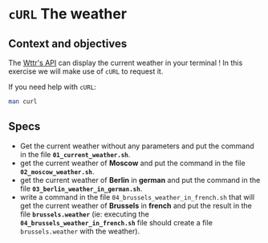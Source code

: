 # `cURL` The weather

## Context and objectives

The [Wttr's API](https://github.com/chubin/wttr.incd ) can display the current weather in your terminal !
In this exercise we will make use of `cURL` to request it.

If you need help with `cURL`:

```bash
man curl
```

## Specs

- Get the current weather without any parameters and put the command in the file **`01_current_weather.sh`**.
- get the current weather of **Moscow** and put the command in the file **`02_moscow_weather.sh`**.
- get the current weather of **Berlin** in **german** and put the command in the file **`03_berlin_weather_in_german.sh`**.
- write a command in the file `04_brussels_weather_in_french.sh` that will get the current weather of **Brussels** in **french** and put the result in the file **`brussels.weather`** (ie: executing the **`04_brussels_weather_in_french.sh`** file should create a file `brussels.weather` with the weather).
